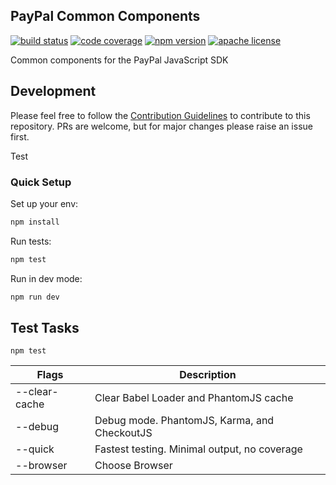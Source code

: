PayPal Common Components
------------------------

[![build status][build-badge]][build]
[![code coverage][coverage-badge]][coverage]
[![npm version][version-badge]][package]
[![apache license][license-badge]][license]

[build-badge]: https://img.shields.io/github/workflow/status/paypal/paypal-common-components/build?logo=github&style=flat-square
[build]: https://github.com/paypal/paypal-common-components/actions?query=workflow%3Abuild
[coverage-badge]: https://img.shields.io/codecov/c/github/paypal/paypal-common-components.svg?style=flat-square
[coverage]: https://codecov.io/github/paypal/paypal-common-components/
[version-badge]: https://img.shields.io/npm/v/@paypal/common-components.svg?style=flat-square
[package]: https://www.npmjs.com/package/@paypal/common-components
[license-badge]: https://img.shields.io/npm/l/@paypal/common-components.svg?style=flat-square
[license]: https://github.com/paypal/paypal-common-components/blob/master/LICENSE

Common components for the PayPal JavaScript SDK

## Development

Please feel free to follow the [Contribution Guidelines](./CONTRIBUTING.md) to contribute to this repository. PRs are welcome, but for major changes please raise an issue first.

Test

### Quick Setup

Set up your env:

```bash
npm install
```

Run tests:

```bash
npm test
```

Run in dev mode:

```bash
npm run dev
```

## Test Tasks
```
npm test
```

| Flags  | Description |
| ------------- | ------------- |
| --clear-cache | Clear Babel Loader and PhantomJS cache |
| --debug | Debug mode.  PhantomJS, Karma, and CheckoutJS  |
| --quick | Fastest testing.  Minimal output, no coverage |
| --browser | Choose Browser |
